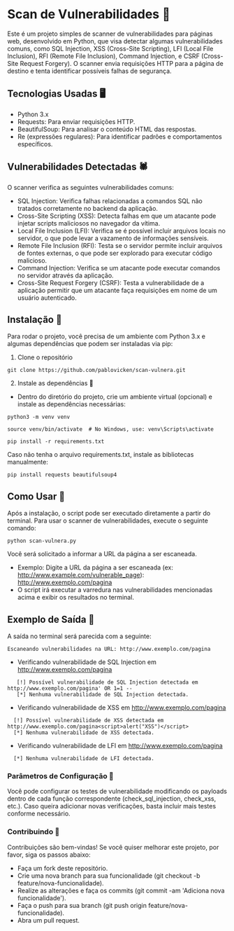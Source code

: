 # Scan de Vulnerabilidades 👾
Este é um projeto simples de scanner de vulnerabilidades para páginas web, desenvolvido em Python, que visa detectar algumas vulnerabilidades comuns, como SQL Injection, XSS (Cross-Site Scripting), LFI (Local File Inclusion), RFI (Remote File Inclusion), Command Injection, e CSRF (Cross-Site Request Forgery). O scanner envia requisições HTTP para a página de destino e tenta identificar possíveis falhas de segurança.

## Tecnologias Usadas 🖥
- Python 3.x
- Requests: Para enviar requisições HTTP.
- BeautifulSoup: Para analisar o conteúdo HTML das respostas.
- Re (expressões regulares): Para identificar padrões e comportamentos específicos.

## Vulnerabilidades Detectadas 🕷
O scanner verifica as seguintes vulnerabilidades comuns:

- SQL Injection: Verifica falhas relacionadas a comandos SQL não tratados corretamente no backend da aplicação.
- Cross-Site Scripting (XSS): Detecta falhas em que um atacante pode injetar scripts maliciosos no navegador da vítima.
- Local File Inclusion (LFI): Verifica se é possível incluir arquivos locais no servidor, o que pode levar a vazamento de informações sensíveis.
- Remote File Inclusion (RFI): Testa se o servidor permite incluir arquivos de fontes externas, o que pode ser explorado para executar código malicioso.
- Command Injection: Verifica se um atacante pode executar comandos no servidor através da aplicação.
- Cross-Site Request Forgery (CSRF): Testa a vulnerabilidade de a aplicação permitir que um atacante faça requisições em nome de um usuário autenticado.

## Instalação 🧷
Para rodar o projeto, você precisa de um ambiente com Python 3.x e algumas dependências que podem ser instaladas via pip:

1. Clone o repositório
```
git clone https://github.com/pablovicken/scan-vulnera.git
```
2. Instale as dependências 📌
- Dentro do diretório do projeto, crie um ambiente virtual (opcional) e instale as dependências necessárias:
```
python3 -m venv venv
```
```
source venv/bin/activate  # No Windows, use: venv\Scripts\activate
```
```
pip install -r requirements.txt
```
Caso não tenha o arquivo requirements.txt, instale as bibliotecas manualmente:
```
pip install requests beautifulsoup4
```
## Como Usar 📑
Após a instalação, o script pode ser executado diretamente a partir do terminal. Para usar o scanner de vulnerabilidades, execute o seguinte comando:
```
python scan-vulnera.py
```
Você será solicitado a informar a URL da página a ser escaneada. 
- Exemplo: Digite a URL da página a ser escaneada (ex: http://www.example.com/vulnerable_page): http://www.exemplo.com/pagina
- O script irá executar a varredura nas vulnerabilidades mencionadas acima e exibir os resultados no terminal.

## Exemplo de Saída 🔎
A saída no terminal será parecida com a seguinte:

```
Escaneando vulnerabilidades na URL: http://www.exemplo.com/pagina
```
- Verificando vulnerabilidade de SQL Injection em http://www.exemplo.com/pagina
 ```
    [!] Possível vulnerabilidade de SQL Injection detectada em http://www.exemplo.com/pagina' OR 1=1 --
    [*] Nenhuma vulnerabilidade de SQL Injection detectada.
 ```

- Verificando vulnerabilidade de XSS em http://www.exemplo.com/pagina
```
  [!] Possível vulnerabilidade de XSS detectada em http://www.exemplo.com/pagina<script>alert("XSS")</script>
  [*] Nenhuma vulnerabilidade de XSS detectada.
```
- Verificando vulnerabilidade de LFI em http://www.exemplo.com/pagina
```
  [*] Nenhuma vulnerabilidade de LFI detectada.
```

### Parâmetros de Configuração 🔐
Você pode configurar os testes de vulnerabilidade modificando os payloads dentro de cada função correspondente (check_sql_injection, check_xss, etc.). Caso queira adicionar novas verificações, basta incluir mais testes conforme necessário.

### Contribuindo 🧮
Contribuições são bem-vindas! Se você quiser melhorar este projeto, por favor, siga os passos abaixo:
- Faça um fork deste repositório.
- Crie uma nova branch para sua funcionalidade (git checkout -b feature/nova-funcionalidade).
- Realize as alterações e faça os commits (git commit -am 'Adiciona nova funcionalidade').
- Faça o push para sua branch (git push origin feature/nova-funcionalidade).
- Abra um pull request.


